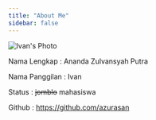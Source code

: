 ```yaml
---
title: "About Me"
sidebar: false
---
```


![Ivan's Photo](../img/ivan.jpg)

Nama Lengkap : Ananda Zulvansyah Putra

Nama Panggilan : Ivan

Status : ~~jomblo~~ mahasiswa

Github : https://github.com/azurasan
